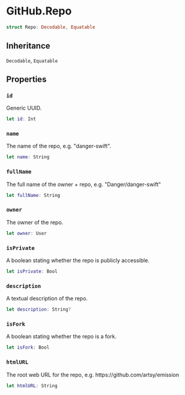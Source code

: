 # GitHub.Repo

``` swift
struct Repo:​ Decodable, Equatable
```

## Inheritance

`Decodable`, `Equatable`

## Properties

### `id`

Generic UUID.

``` swift
let id:​ Int
```

### `name`

The name of the repo, e.g. "danger-swift".

``` swift
let name:​ String
```

### `fullName`

The full name of the owner + repo, e.g. "Danger/danger-swift"

``` swift
let fullName:​ String
```

### `owner`

The owner of the repo.

``` swift
let owner:​ User
```

### `isPrivate`

A boolean stating whether the repo is publicly accessible.

``` swift
let isPrivate:​ Bool
```

### `description`

A textual description of the repo.

``` swift
let description:​ String?
```

### `isFork`

A boolean stating whether the repo is a fork.

``` swift
let isFork:​ Bool
```

### `htmlURL`

The root web URL for the repo, e.g. https:​//github.com/artsy/emission

``` swift
let htmlURL:​ String
```
